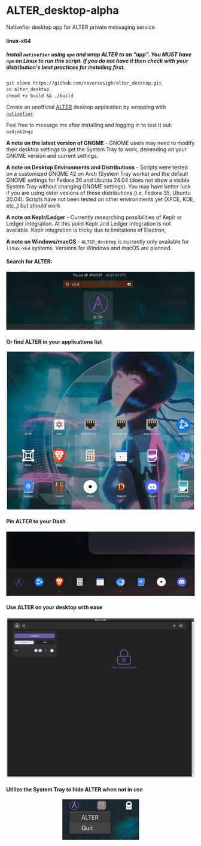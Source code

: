 # ALTER_desktop-alpha  
Nativefier desktop app for ALTER private messaging service

#### linux-x64  
##### Install `nativefier` using `npm` and wrap ALTER to an "app". You *MUST* have `npm` on Linux to run this script. If you do not have it then check with your distribution's best practices for installing first.   
    
`git clone https://github.com/reversesigh/alter_desktop.git`  
`cd alter_desktop`  
`chmod +x build && ./build`  
  
  
Create an unofficial [ALTER](https://altermail.live/) desktop application by wrapping with [`nativefier`](https://github.com/nativefier/nativefier).  
  
Feel free to message me after installing and logging in to test it out: `az4jnb2ngz`  
  
**A note on the latest version of GNOME** - GNOME users may need to modify their desktop settings to get the System Tray to work, depending on your GNOME version and current settings.  

**A note on Desktop Environments and Distributions** - Scripts were tested on a customized GNOME 42 on Arch (System Tray works) and the default GNOME settings for Fedora 36 and Ubuntu 24.04 (does not show a visible System Tray without changing GNOME settings). You may have better luck if you are using older vesions of these distributions (i.e. Fedora 35, Ubuntu 20.04). Scripts have not been tested on other environments yet (XFCE, KDE, etc.,) but *should* work    
  
**A note on Keplr/Ledger** - Currently researching possibilities of Keplr or Ledger integration. At this point Keplr and Ledger integration is not available. Keplr integration is tricky due to limitations of Electron,  
  
**A note on Windows/macOS** - `ALTER_desktop` is currently only available for `linux-x64` systems. Versions for Windows and macOS are planned.  
  
    
    
#### Search for ALTER:  
<p align="center">
<img src="ALTER_shell.png">
</P>  
  
#### Or find ALTER in your applications list  
<p align="center">
<img src="ALTER_applist.png">
</P>  
  
#### Pin ALTER to your Dash
<p align="center">
<img src="ALTER_dash.png">
</P>  
  
#### Use ALTER on your desktop with ease
<p align="center">
<img src="ALTER_desktop.png">   
</p>  
  
#### Utilize the System Tray to hide ALTER when not in use
<p align="center">
<img src="ALTER_tray.png">
</P>  
